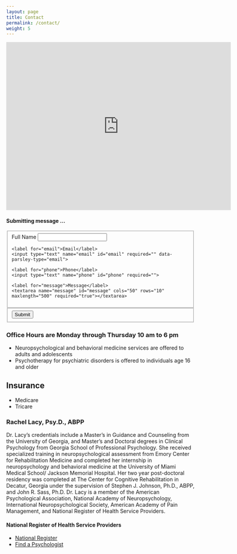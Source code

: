 ```yaml
---
layout: page
title: Contact
permalink: /contact/
weight: 5
---
```

<iframe src="https://www.google.com/maps/embed?pb=!1m18!1m12!1m3!1d3306.9897743829265!2d-84.1398910490016!3d34.018473426860886!2m3!1f0!2f0!3f0!3m2!1i1024!2i768!4f13.1!3m3!1m2!1s0x88f598794fa590ab%3A0x15800e05f32491c1!2sRachel+Lacy%2C+Psy.D.%2C+P.C.!5e0!3m2!1sen!2sus!4v1465093154765" width="600" height="450" frameborder="0" style="border:0" allowfullscreen></iframe>

<script src="https://ajax.googleapis.com/ajax/libs/jquery/1.12.4/jquery.min.js"></script>
<script src="https://cdn.jsdelivr.net/parsleyjs/2.6.0/parsley.min.js"></script>
<script src="../js/bootstrap.min.js"></script>

<div class="modal fade" id="myModal" tabindex="-1" role="dialog">
  <div class="modal-dialog" role="document">
    <div class="modal-content">
      <div class="modal-header">
        <h4 class="modal-title">Submitting message &hellip;</h4>
      </div>
      <div class="modal-body">
        <div class="progress">
        <div id="submissionBar" class="progress-bar" role="progressbar" aria-valuenow="0" aria-valuemax="100">
        </div>
        </div>
      </div>
    </div><!-- /.modal-content -->
  </div><!-- /.modal-dialog -->
</div><!-- /.modal -->

<script>
  $(document).ready(function() {
    $('#contact').parsley();
    $('#contact').submit(function(event) {
      $('#myModal').modal('show');
$('.progress-bar').each(function() {
    var $bar = $(this);
    var progress = setInterval(function() {

      var currWidth = parseInt($bar.attr('aria-valuenow'));
      var maxWidth = parseInt($bar.attr('aria-valuemax'));

      //update the progress
        $bar.width(currWidth+'%');
        $bar.attr('aria-valuenow',currWidth+1);

      //clear timer when max is reach
      if (currWidth >= maxWidth){
        clearInterval(progress);
      }

    }, 10);
});
      $.ajax({
      url: 'https://m9p097qv56.execute-api.us-east-1.amazonaws.com/production/submit',
        method: 'POST',
        data: $('#contact').serialize(),
        dataType: 'json'
      })
      .done(function(data) {
        console.log("done");
        console.log(data);
        $('#myModal').modal('show');
      })
      .fail(function(data) {
        console.log("fail");
        console.log(data);
      });
      event.preventDefault();
    });
  });
</script>

<form id="contact" method="post">
  <fieldset class="account-info">
    <label for="name">Full Name</label>
    <input type="text" name="name" id="name" required="" data-parsley-error-message="Name is required">

    <label for="email">Email</label>
    <input type="text" name="email" id="email" required="" data-parsley-type="email">

    <label for="phone">Phone</label>
    <input type="text" name="phone" id="phone" required="">

    <label for="message">Message</label>
    <textarea name="message" id="message" cols="50" rows="10" maxlength="500" required="true"></textarea>
  </fieldset>

  <fieldset class="account-action">
    <input type="submit" value="Submit">
  </fieldset>
</form>

### Office Hours are Monday through Thursday 10 am to 6 pm

* Neuropsychological and behavioral medicine services are offered to adults and adolescents
* Psychotherapy for psychiatric disorders is offered to individuals age 16 and older

## Insurance
* Medicare
* Tricare

### Rachel Lacy, Psy.D., ABPP

Dr. Lacy’s credentials include a Master’s in Guidance and Counseling
from the University of Georgia, and Master’s and Doctoral degrees in
Clinical Psychology from Georgia School of Professional
Psychology. She received specialized training in neuropsychological
assessment from Emory Center for Rehabilitation Medicine and completed
her internship in neuropsychology and behavioral medicine at the
University of Miami Medical School/ Jackson Memorial Hospital. Her two
year post-doctoral residency was completed at The Center for Cognitive
Rehabilitation in Decatur, Georgia under the supervision of Stephen
J. Johnson, Ph.D., ABPP, and John R. Sass, Ph.D. Dr. Lacy is a member
of the American Psychological Association, National Academy of
Neuropsychology, International Neuropsychological Society, American
Academy of Pain Management, and National Register of Health Service
Providers.

#### National Register of Health Service Providers
* [National Register](http://www.nationalregister.org)
* [Find a Psychologist](http://www.findapsychologist.org)
